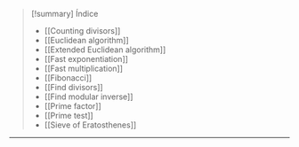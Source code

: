 > [!summary] Índice
> - [[Counting divisors]]
> - [[Euclidean algorithm]]
> - [[Extended Euclidean algorithm]]
> - [[Fast exponentiation]]
> - [[Fast multiplication]]
> - [[Fibonacci]]
> - [[Find divisors]]
> - [[Find modular inverse]]
> - [[Prime factor]]
> - [[Prime test]]
> - [[Sieve of Eratosthenes]]

---